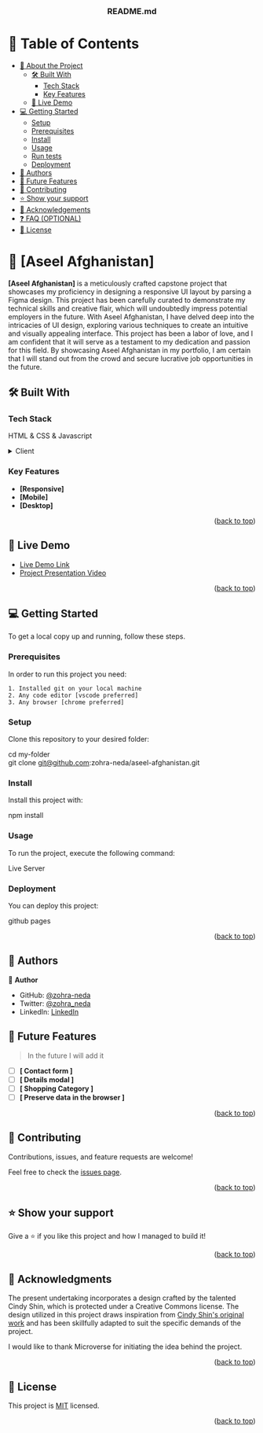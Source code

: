 <a name="readme-top"></a>

<!--
HOW TO USE:
This is an example of how you may give instructions on setting up your project locally.

Modify this file to match your project and remove sections that don't apply.

REQUIRED SECTIONS:
- Table of Contents
- About the Project
  - Built With
  - Live Demo
- Getting Started
- Authors
- Future Features
- Contributing
- Show your support
- Acknowledgements
- License

OPTIONAL SECTIONS:
- FAQ

After you're finished please remove all the comments and instructions!
-->

<div align="center">
  <!-- You are encouraged to replace this logo with your own! Otherwise you can also remove it. -->
  <br/>

  <h3><b>README.md</b></h3>

</div>

<!-- TABLE OF CONTENTS -->

# 📗 Table of Contents

- [📖 About the Project](#about-project)
  - [🛠 Built With](#built-with)
    - [Tech Stack](#tech-stack)
    - [Key Features](#key-features)
  - [🚀 Live Demo](#live-demo)
- [💻 Getting Started](#getting-started)
  - [Setup](#setup)
  - [Prerequisites](#prerequisites)
  - [Install](#install)
  - [Usage](#usage)
  - [Run tests](#run-tests)
  - [Deployment](#triangular_flag_on_post-deployment)
- [👥 Authors](#authors)
- [🔭 Future Features](#future-features)
- [🤝 Contributing](#contributing)
- [⭐️ Show your support](#support)
- [🙏 Acknowledgements](#acknowledgements)
- [❓ FAQ (OPTIONAL)](#faq)
- [📝 License](#license)

<!-- PROJECT DESCRIPTION -->

# 📖 [Aseel Afghanistan] <a name="about-project"></a>

**[Aseel Afghanistan]** is a meticulously crafted capstone project that showcases my proficiency in designing a responsive UI layout by parsing a Figma design. This project has been carefully curated to demonstrate my technical skills and creative flair, which will undoubtedly impress potential employers in the future. With Aseel Afghanistan, I have delved deep into the intricacies of UI design, exploring various techniques to create an intuitive and visually appealing interface. This project has been a labor of love, and I am confident that it will serve as a testament to my dedication and passion for this field. By showcasing Aseel Afghanistan in my portfolio, I am certain that I will stand out from the crowd and secure lucrative job opportunities in the future.

## 🛠 Built With <a name="built-with"></a>

### Tech Stack
<a name="tech-stack">HTML & CSS & Javascript</a>

<details>
  <summary>Client</summary>
  <ul>
    <li><a href="#"></a></li>
    <li><a href="#"></a></li>
  </ul>
</details>

<!-- Features -->

### Key Features <a name="key-features"></a>

- **[Responsive]**
- **[Mobile]**
- **[Desktop]**

<p align="right">(<a href="#readme-top">back to top</a>)</p>

<!-- LIVE DEMO -->

## 🚀 Live Demo <a name="live-demo"></a>

- [Live Demo Link](https://zohra-neda.github.io/Aseel-Afghanistan/)
- [Project Presentation Video](https://www.loom.com/share/8c1453f455c049db85bf0fbd8f450c25)


<p align="right">(<a href="#readme-top">back to top</a>)</p>

<!-- GETTING STARTED -->

## 💻 Getting Started <a name="getting-started"></a>

To get a local copy up and running, follow these steps.

### Prerequisites

In order to run this project you need:

    1. Installed git on your local machine
    2. Any code editor [vscode preferred]
    3. Any browser [chrome preferred]

### Setup

Clone this repository to your desired folder:

  cd my-folder<br>
  git clone git@github.com:zohra-neda/aseel-afghanistan.git


### Install

Install this project with:

npm install

### Usage

To run the project, execute the following command:

  Live Server


### Deployment

You can deploy this project:

github pages


<p align="right">(<a href="#readme-top">back to top</a>)</p>

<!-- AUTHORS -->

## 👥 Authors <a name="authors"></a>

👤 **Author**

- GitHub: [@zohra-neda](https://github.com/zohra-neda)
- Twitter: [@zohra_neda](https://twitter.com/zohra_neda)
- LinkedIn: [LinkedIn](https://www.linkedin.com/in/zohra-neda-3716b720b/)

<!-- FUTURE FEATURES -->

## 🔭 Future Features <a name="future-features"></a>

> In the future I will add it

- [ ] **[ Contact form ]**
- [ ] **[ Details modal ]**
- [ ] **[ Shopping Category ]**
- [ ] **[ Preserve data in the browser ]**

<p align="right">(<a href="#readme-top">back to top</a>)</p>

<!-- CONTRIBUTING -->

## 🤝 Contributing <a name="contributing"></a>

Contributions, issues, and feature requests are welcome!

Feel free to check the [issues page](../../issues/).

<p align="right">(<a href="#readme-top">back to top</a>)</p>

<!-- SUPPORT -->

## ⭐️ Show your support <a name="support"></a>

Give a ⭐️ if you like this project and how I managed to build it!

<p align="right">(<a href="#readme-top">back to top</a>)</p>

<!-- ACKNOWLEDGEMENTS -->

## 🙏 Acknowledgments <a name="acknowledgements"></a>

The present undertaking incorporates a design crafted by the talented Cindy Shin, which is protected under a Creative Commons license. The design utilized in this project draws inspiration from <a href="https://www.behance.net/adagio07">Cindy Shin's original work</a> and has been skillfully adapted to suit the specific demands of the project.

I would like to thank Microverse for initiating the idea behind the project.

<p align="right">(<a href="#readme-top">back to top</a>)</p>

<!-- LICENSE -->

## 📝 License <a name="license"></a>

This project is [MIT](./License) licensed.

<p align="right">(<a href="#readme-top">back to top</a>)</p>
